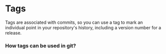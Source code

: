 # Tags
Tags are associated with commits, so you can use a tag to mark an individual point in your repository's history, including a version number for a release.
### How tags can be used in git?
